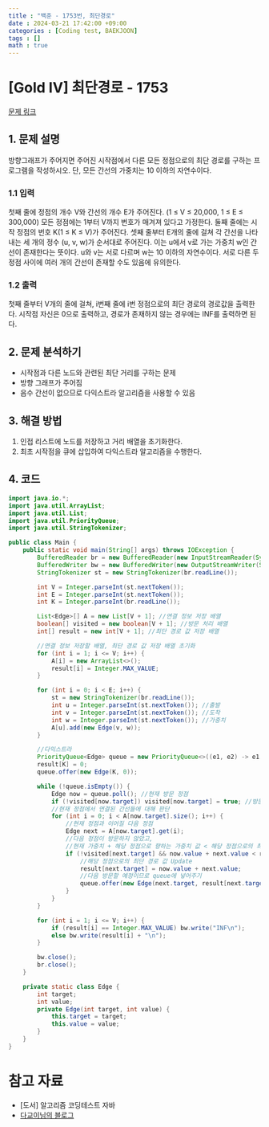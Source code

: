```yaml
---
title : "백준 - 1753번, 최단경로"
date : 2024-03-21 17:42:00 +09:00
categories : [Coding test, BAEKJOON]
tags : []
math : true
---
```


# [Gold IV] 최단경로 - 1753 

[문제 링크](https://www.acmicpc.net/problem/1753) 

## 1. 문제 설명

<p>방향그래프가 주어지면 주어진 시작점에서 다른 모든 정점으로의 최단 경로를 구하는 프로그램을 작성하시오. 단, 모든 간선의 가중치는 10 이하의 자연수이다.</p>

### 1.1 입력 

 <p>첫째 줄에 정점의 개수 V와 간선의 개수 E가 주어진다. (1 ≤ V ≤ 20,000, 1 ≤ E ≤ 300,000) 모든 정점에는 1부터 V까지 번호가 매겨져 있다고 가정한다. 둘째 줄에는 시작 정점의 번호 K(1 ≤ K ≤ V)가 주어진다. 셋째 줄부터 E개의 줄에 걸쳐 각 간선을 나타내는 세 개의 정수 (u, v, w)가 순서대로 주어진다. 이는 u에서 v로 가는 가중치 w인 간선이 존재한다는 뜻이다. u와 v는 서로 다르며 w는 10 이하의 자연수이다. 서로 다른 두 정점 사이에 여러 개의 간선이 존재할 수도 있음에 유의한다.</p>

### 1.2 출력 

 <p>첫째 줄부터 V개의 줄에 걸쳐, i번째 줄에 i번 정점으로의 최단 경로의 경로값을 출력한다. 시작점 자신은 0으로 출력하고, 경로가 존재하지 않는 경우에는 INF를 출력하면 된다.</p>

## 2. 문제 분석하기

- 시작점과 다른 노드와 관련된 최단 거리를 구하는 문제
- 방향 그래프가 주어짐
- 음수 간선이 없으므로 다익스트라 알고리즘을 사용할 수 있음

## 3. 해결 방법

1. 인접 리스트에 노드를 저장하고 거리 배열을 초기화한다.
2. 최초 시작점을 큐에 삽입하여 다익스트라 알고리즘을 수행한다. 

## 4. 코드

```java
import java.io.*;
import java.util.ArrayList;
import java.util.List;
import java.util.PriorityQueue;
import java.util.StringTokenizer;

public class Main {
    public static void main(String[] args) throws IOException {
        BufferedReader br = new BufferedReader(new InputStreamReader(System.in));
        BufferedWriter bw = new BufferedWriter(new OutputStreamWriter(System.out));
        StringTokenizer st = new StringTokenizer(br.readLine());

        int V = Integer.parseInt(st.nextToken());
        int E = Integer.parseInt(st.nextToken());
        int K = Integer.parseInt(br.readLine());

        List<Edge>[] A = new List[V + 1]; //연결 정보 저장 배열
        boolean[] visited = new boolean[V + 1]; //방문 처리 배열
        int[] result = new int[V + 1]; //최단 경로 값 저장 배열

        //연결 정보 저장할 배열, 최단 경로 값 저장 배열 초기화
        for (int i = 1; i <= V; i++) {
            A[i] = new ArrayList<>();
            result[i] = Integer.MAX_VALUE;
        }

        for (int i = 0; i < E; i++) {
            st = new StringTokenizer(br.readLine());
            int u = Integer.parseInt(st.nextToken()); //출발
            int v = Integer.parseInt(st.nextToken()); //도착
            int w = Integer.parseInt(st.nextToken()); //가중치
            A[u].add(new Edge(v, w));
        }

        //다익스트라
        PriorityQueue<Edge> queue = new PriorityQueue<>((e1, e2) -> e1.value - e2.value);
        result[K] = 0;
        queue.offer(new Edge(K, 0));

        while (!queue.isEmpty()) {
            Edge now = queue.poll(); //현재 방문 정점
            if (!visited[now.target]) visited[now.target] = true; //방문처리
            //현재 정점에서 연결된 간선들에 대해 판단
            for (int i = 0; i < A[now.target].size(); i++) {
                //현재 정점과 이어질 다음 정점
                Edge next = A[now.target].get(i);
                //다음 정점이 방문하지 않았고,
                //현재 가중치 + 해당 정점으로 향하는 가중치 값 < 해당 정점으로의 최단 경로 값이라면
                if (!visited[next.target] && now.value + next.value < result[next.target]) {
                    //해당 정점으로의 최단 경로 값 Update
                    result[next.target] = now.value + next.value;
                    //다음 방문할 예정이므로 queue에 넣어주기
                    queue.offer(new Edge(next.target, result[next.target]));
                }
            }
        }

        for (int i = 1; i <= V; i++) {
            if (result[i] == Integer.MAX_VALUE) bw.write("INF\n");
            else bw.write(result[i] + "\n");
        }

        bw.close();
        br.close();
    }

    private static class Edge {
        int target;
        int value;
        private Edge(int target, int value) {
            this.target = target;
            this.value = value;
        }
    }
}
```

# 참고 자료

- [도서] 알고리즘 코딩테스트 자바
- [다교이님의 블로그](https://sa11k.tistory.com/75)